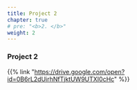 ```yaml
---
title: Project 2
chapter: true
# pre: "<b>2. </b>"
weight: 2
---
```


### Project 2

{{% link "https://drive.google.com/open?id=0B6rL2dUirhNfTjktUW9UTXI0cHc" %}}
